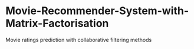 # Movie-Recommender-System-with-Matrix-Factorisation
Movie ratings prediction with collaborative filtering methods
